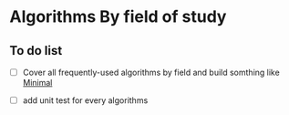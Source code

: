 # Algorithms By field of study

## To do list

- [ ] Cover all frequently-used algorithms by field and build somthing like [Minimal](https://github.com/keon/algorithms)
- [ ] add unit test for every algorithms

